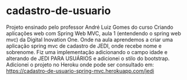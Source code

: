 # cadastro-de-usuario

Projeto ensinado pelo professor André Luiz Gomes do curso Criando aplicações web com Spring Web MVC, aula 1 (entendendo o spring web mvc) da Digital Inovation One.
Onde na aula aprendemos a criar uma aplicação spring mvc de cadastro de JEDI, onde recebe nome e sobrenome.
Fiz uma implementação adicionando o campo idade e alterando de JEDI PARA USUÁRIOS e adicionei o stilo do bootstrap.
Adicionei o projeto no Heroku onde pode ser consultado em:
https://cadastro-de-usuario-spring-mvc.herokuapp.com/jedi
